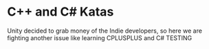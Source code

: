 # C++ and C# Katas
Unity decided to grab money of the Indie developers, so here we are fighting another issue like learning CPLUSPLUS and C# TESTING
